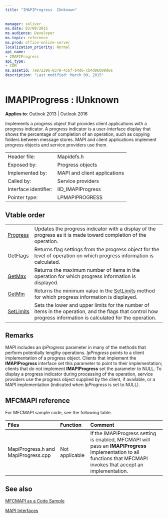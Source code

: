 ```yaml
---
title: "IMAPIProgress  IUnknown"
 
 
manager: soliver
ms.date: 03/09/2015
ms.audience: Developer
ms.topic: reference
ms.prod: office-online-server
localization_priority: Normal
api_name:
- IMAPIProgress
api_type:
- COM
ms.assetid: 7a872296-0378-456f-b4d6-cb4d96b09d6e
description: "Last modified: March 09, 2015"
---
```


# IMAPIProgress : IUnknown

  
  
**Applies to**: Outlook 2013 | Outlook 2016 
  
Implements a progress object that provides client applications with a progress indicator. A progress indicator is a user-interface display that shows the percentage of completion of an operation, such as copying folders between message stores. MAPI and client applications implement progress objects and service providers use them. 
  
|||
|:-----|:-----|
|Header file:  <br/> |Mapidefs.h  <br/> |
|Exposed by:  <br/> |Progress objects  <br/> |
|Implemented by:  <br/> |MAPI and client applications  <br/> |
|Called by:  <br/> |Service providers  <br/> |
|Interface identifier:  <br/> |IID_IMAPIProgress  <br/> |
|Pointer type:  <br/> |LPMAPIPROGRESS  <br/> |
   
## Vtable order

|||
|:-----|:-----|
|[Progress](imapiprogress-progress.md) <br/> |Updates the progress indicator with a display of the progress as it is made toward completion of the operation.  <br/> |
|[GetFlags](imapiprogress-getflags.md) <br/> |Returns flag settings from the progress object for the level of operation on which progress information is calculated.  <br/> |
|[GetMax](imapiprogress-getmax.md) <br/> |Returns the maximum number of items in the operation for which progress information is displayed.  <br/> |
|[GetMin](imapiprogress-getmin.md) <br/> |Returns the minimum value in the [SetLimits](imapiprogress-setlimits.md) method for which progress information is displayed.  <br/> |
|[SetLimits](imapiprogress-setlimits.md) <br/> |Sets the lower and upper limits for the number of items in the operation, and the flags that control how progress information is calculated for the operation.  <br/> |
   
## Remarks

MAPI includes an  _lpProgress_ parameter in many of the methods that perform potentially lengthy operations.  _lpProgress_ points to a client implementation of a progress object. Clients that implement the **IMAPIProgress** interface set this parameter to point to their implementation; clients that do not implement **IMAPIProgress** set the parameter to NULL. To display a progress indicator during processing of the operation, service providers use the progress object supplied by the client, if available, or a MAPI implementation (indicated when  _lpProgress_ is set to NULL). 
  
## MFCMAPI reference

For MFCMAPI sample code, see the following table.
  
|**Files**|**Function**|**Comment**|
|:-----|:-----|:-----|
|MapiProgress.h and MapiProgress.cpp  <br/> |Not applicable  <br/> |If the IMAPIProgress setting is enabled, MFCMAPI will pass an **IMAPIProgress** implementation to all functions that MFCMAPI invokes that accept an implementation.  <br/> |
   
## See also



[MFCMAPI as a Code Sample](mfcmapi-as-a-code-sample.md)
  
[MAPI Interfaces](mapi-interfaces.md)

